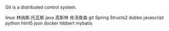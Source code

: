 Git is a distributed control system.

linux 林纳斯.托瓦斯
java 高斯林 肯汤普森
git
Spring
Structs2
dubbo
javascript
python
html5
json
docker
hibbert
mybatis

